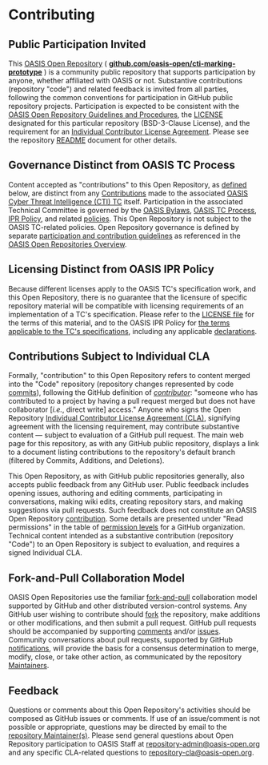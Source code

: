 # Contributing

## <a id="openParticipation">Public Participation Invited</a>

This [OASIS Open Repository](https://www.oasis-open.org/resources/open-repositories) ( **[github.com/oasis-open/cti-marking-prototype](https://github.com/oasis-open/cti-marking-prototype)** ) is a community public repository that supports participation by anyone, whether affiliated with OASIS or not. Substantive contributions (repository "code") and related feedback is invited from all parties, following the common conventions for participation in GitHub public repository projects. Participation is expected to be consistent with the [OASIS Open Repository Guidelines and Procedures](https://www.oasis-open.org/policies-guidelines/open-repositories), the [LICENSE](https://www.oasis-open.org/sites/www.oasis-open.org/files/BSD-3-Clause.txt) designated for this particular repository (BSD-3-Clause License), and the requirement for an [Individual Contributor License Agreement](https://www.oasis-open.org/resources/open-repositories/cla/individual-cla). Please see the repository [README](https://github.com/oasis-open/cti-marking-prototype/blob/master/README.md) document for other details.

## <a id="distinctRules">Governance Distinct from OASIS TC Process</a>

Content accepted as "contributions" to this Open Repository, as [defined](#openRepoContribution) below, are distinct from any [Contributions](https://www.oasis-open.org/policies-guidelines/ipr#contributions) made to the associated [OASIS Cyber Threat Intelligence (CTI) TC](https://www.oasis-open.org/committees/cti/) itself. Participation in the associated Technical Committee is governed by the [OASIS Bylaws](https://www.oasis-open.org/policies-guidelines/bylaws), [OASIS TC Process](https://www.oasis-open.org/policies-guidelines/tc-process), [IPR Policy](https://www.oasis-open.org/policies-guidelines/ipr), and related [policies](https://www.oasis-open.org/policies-guidelines/). This Open Repository is not subject to the OASIS TC-related policies. Open Repository governance is defined by separate [participation and contribution guidelines](https://www.oasis-open.org/policies-guidelines/open-repositories) as referenced in the [OASIS Open Repositories Overview](https://www.oasis-open.org/resources/open-repositories/).

## <a id="distinctLicenses">Licensing Distinct from OASIS IPR Policy</a>

Because different licenses apply to the OASIS TC's specification work, and this Open Repository, there is no guarantee that the licensure of specific repository material will be compatible with licensing requirements of an implementation of a TC's specification. Please refer to the [LICENSE file](https://github.com/oasis-open/cti-marking-prototype/blob/master/LICENSE) for the terms of this material, and to the OASIS IPR Policy for [the terms applicable to the TC's specifications](https://www.oasis-open.org/policies-guidelines/ipr#Non-Assertion-Mode), including any applicable [declarations](https://www.oasis-open.org/committees/cti/ipr.php).

## <a id="contributionDefined">Contributions Subject to Individual CLA</a>

Formally, <a id="openRepoContribution">"contribution"</a> to this Open Repository refers to content merged into the "Code" repository (repository changes represented by code [commits](https://github.com/oasis-open/cti-marking-prototype/commits/master)), following the GitHub definition of _[contributor](https://help.github.com/articles/github-glossary/#contributor)_: "someone who has contributed to a project by having a pull request merged but does not have collaborator [*i.e.*, direct write] access." Anyone who signs the Open Repository [Individual Contributor License Agreement (CLA)](https://www.oasis-open.org/resources/open-repositories/cla/individual-cla), signifying agreement with the licensing requirement, may contribute substantive content — subject to evaluation of a GitHub pull request. The main web page for this repository, as with any GitHub public repository, displays a link to a document listing contributions to the repository's default branch (filtered by Commits, Additions, and Deletions).

This Open Repository, as with GitHub public repositories generally, also accepts public feedback from any GitHub user. Public feedback includes opening issues, authoring and editing comments, participating in conversations, making wiki edits, creating repository stars, and making suggestions via pull requests. Such feedback does not constitute an OASIS Open Repository [contribution](#openRepoContribution). Some details are presented under "Read permissions" in the table of [permission levels](https://help.github.com/articles/repository-permission-levels-for-an-organization/) for a GitHub organization. Technical content intended as a substantive contribution (repository "Code") to an Open Repository is subject to evaluation, and requires a signed Individual CLA.

## <a id="fork-and-pull-model">Fork-and-Pull Collaboration Model</a>

OASIS Open Repositories use the familiar [fork-and-pull](https://help.github.com/articles/using-pull-requests/#fork--pull) collaboration model supported by GitHub and other distributed version-control systems. Any GitHub user wishing to contribute should [fork](https://help.github.com/articles/github-glossary/#fork) the repository, make additions or other modifications, and then submit a pull request. GitHub pull requests should be accompanied by supporting [comments](https://help.github.com/articles/commenting-on-the-diff-of-a-pull-request/) and/or [issues](https://help.github.com/articles/about-issues/). Community conversations about pull requests, supported by GitHub [notifications](https://help.github.com/articles/about-notifications/), will provide the basis for a consensus determination to merge, modify, close, or take other action, as communicated by the repository [Maintainers](https://www.oasis-open.org/resources/open-repositories/maintainers-guide).

## <a id="feedback">Feedback</a>

Questions or comments about this Open Repository's activities should be composed as GitHub issues or comments. If use of an issue/comment is not possible or appropriate, questions may be directed by email to the [repository Maintainer(s)](https://github.com/oasis-open/cti-marking-prototype/blob/master/README.md#maintainers). Please send general questions about Open Repository participation to OASIS Staff at [repository-admin@oasis-open.org](mailto:repository-admin@oasis-open.org) and any specific CLA-related questions to [repository-cla@oasis-open.org](mailto:repository-cla@oasis-open.org).
